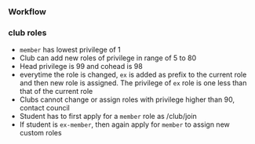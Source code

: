 ### Workflow

### club roles
- `member` has lowest privilege of 1
- Club can add new roles of privilege in range of  5 to 80
- Head privilege is 99 and cohead is 98
- everytime the role is changed, `ex` is added as prefix to the current role and then new role is assigned. The privilege of `ex` role is one less than that of the current role
- Clubs cannot change or assign roles with privilege higher than 90, contact council
- Student has to first apply for a `member` role as /club/join
- If student is `ex-member`, then again apply for `member` to assign new custom roles